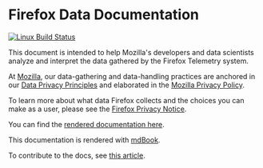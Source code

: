 # Firefox Data Documentation

[![Linux Build Status](https://travis-ci.org/mozilla/firefox-data-docs.svg?branch=master)](https://travis-ci.org/mozilla/firefox-data-docs)

This document is intended to help Mozilla's developers and data scientists analyze and interpret the data gathered
by the Firefox Telemetry system.

At [Mozilla](https://www.mozilla.org), our data-gathering and data-handling practices are anchored in our
[Data Privacy Principles](https://www.mozilla.org/en-US/privacy/principles/) and elaborated in the
[Mozilla Privacy Policy](https://www.mozilla.org/en-US/privacy/).

To learn more about what data Firefox collects and the choices you can make as a user, please see the
[Firefox Privacy Notice](https://www.mozilla.org/en-US/privacy/firefox/).

You can find the [rendered documentation here](https://mozilla.github.io/firefox-data-docs/).

This documentation is rendered with [mdBook](https://github.com/rust-lang/mdBook).

To contribute to the docs, see [this article](src/meta/contributing.md).

